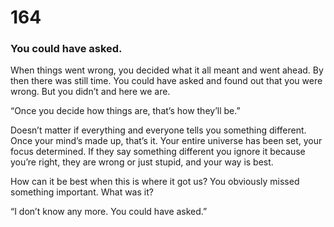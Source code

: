 # 164

### You could have asked.

When things went wrong, you decided what it all meant and went ahead. By then there was still time. You could have asked and found out that you were wrong. But you didn’t and here we are.

“Once you decide how things are, that’s how they’ll be.”

Doesn’t matter if everything and everyone tells you something different. Once your mind’s made up, that’s it. Your entire universe has been set, your focus determined. If they say something different you ignore it because you’re right, they are wrong or just stupid, and your way is best. 

How can it be best when this is where it  got us? You obviously missed something important. What was it? 

“I don’t know any more. You could have asked.” 